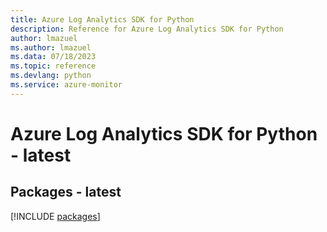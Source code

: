 ```yaml
---
title: Azure Log Analytics SDK for Python
description: Reference for Azure Log Analytics SDK for Python
author: lmazuel
ms.author: lmazuel
ms.data: 07/18/2023
ms.topic: reference
ms.devlang: python
ms.service: azure-monitor
---
```

# Azure Log Analytics SDK for Python - latest
## Packages - latest
[!INCLUDE [packages](log-analytics-index.md)]